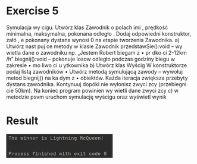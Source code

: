 # Exercise 5
Symulacja wy cigu. Utwórz klas Zawodnik o polach imi , prędkość minimalna,
maksymalna, pokonana odległo . Dodaj odpowiedni konstruktor, załó , e pokonany dystans wynosi
0 na etapie tworzenia Zawodnika.
a) Utwórz nast puj ce metody w klasie Zawodnik
przedstawSie():void – wy wietla dane o zawodniku np. „Jestem Robert biegam z
•
pr dko ci 2-12km /h”
biegnij():void – pokonuje losow odległo podczas godziny biegu w zakresie
•
mo liwo ci u ytkownika
b) Utwórz klas Wyścig
W konstruktorze podaj listą zawodników
•
Utwórz metodą symulującą zawody – wywołuj metod biegnij() na ka dym z
•
obiektów. Każda iteracja zwiększa przebyty dystans zawodnika. Kontynuuj dopóki nie
wyłonisz zwyci zcy (przebiegni cie 50km). Na koniec program powinien wy wietli
dane zwyci zcy
c) w metodzie psvm uruchom symulację wyścigu oraz wyświetl wynik

# Result
![Result](./img.png?raw=true)